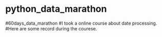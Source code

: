 # python_data_marathon
#60days_data_marathon
#I took a online course about date processing.
#Here are some record during the courese.
